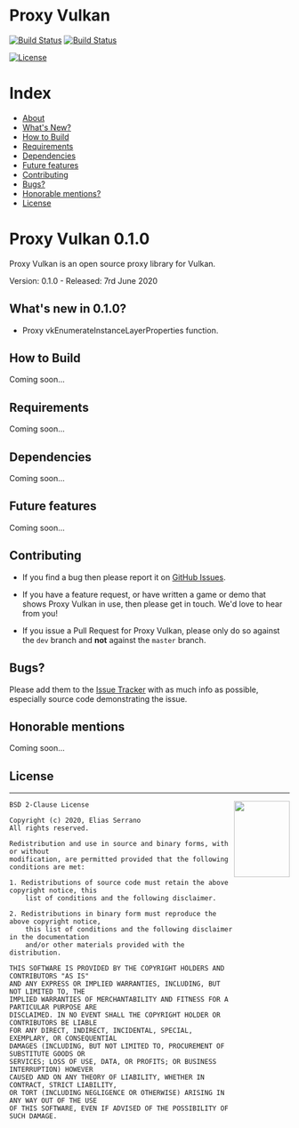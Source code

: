 # Proxy Vulkan

[![Build Status](https://travis-ci.org/feserr/proxy-vulkan.svg?branch=master)](https://travis-ci.com/github/feserr/proxy-vulkan)
[![Build Status](https://ci.appveyor.com/api/projects/status/pp3ybojahdt72b6f?svg=true)](https://travis-ci.com/github/feserr/proxy-vulkan)

[![License](https://img.shields.io/badge/license-BSD--2%20clause-blue.svg)](https://github.com/feserr/proxy-vulkan#license)

# Index

- [About](#about)
- [What's New?](#whats-new)
- [How to Build](#how-to-build)
- [Requirements](#requirements)
- [Dependencies](#dependencies)
- [Future features](#future)
- [Contributing](#contributing)
- [Bugs?](#bugs)
- [Honorable mentions?](#mentions)
- [License](#license)

<a name="about"></a>

# Proxy Vulkan 0.1.0

Proxy Vulkan is an open source proxy library for Vulkan.

Version: 0.1.0 - Released: 7rd June 2020

<a name="whats-new"></a>

## What's new in 0.1.0?

- Proxy vkEnumerateInstanceLayerProperties function.

<a name="how-to-build"></a>

## How to Build

Coming soon...

<a name="requirements"></a>

## Requirements

Coming soon...

<a name="dependencies"></a>

## Dependencies

Coming soon...

<a name="future"></a>

## Future features

Coming soon...

<a name="contributing"></a>

## Contributing

- If you find a bug then please report it on [GitHub Issues][issues].

- If you have a feature request, or have written a game or demo that shows Proxy Vulkan in use, then please get in touch. We'd love to hear from you!

- If you issue a Pull Request for Proxy Vulkan, please only do so against the `dev` branch and **not** against the `master` branch.

<a name="bugs"></a>

## Bugs?

Please add them to the [Issue Tracker][issues] with as much info as possible, especially source code demonstrating the issue.

<a name="mentions"></a>

## Honorable mentions

Coming soon...

<a name="license"></a>

## License

---

<a href="http://opensource.org/licenses/BSD-2-Clause" target="_blank">
<img align="right" width="100" height="137"
 src="https://opensource.org/files/OSI_Approved_License.png">
</a>

    BSD 2-Clause License

    Copyright (c) 2020, Elias Serrano
    All rights reserved.

    Redistribution and use in source and binary forms, with or without
    modification, are permitted provided that the following conditions are met:

    1. Redistributions of source code must retain the above copyright notice, this
    	list of conditions and the following disclaimer.

    2. Redistributions in binary form must reproduce the above copyright notice,
    	this list of conditions and the following disclaimer in the documentation
    	and/or other materials provided with the distribution.

    THIS SOFTWARE IS PROVIDED BY THE COPYRIGHT HOLDERS AND CONTRIBUTORS "AS IS"
    AND ANY EXPRESS OR IMPLIED WARRANTIES, INCLUDING, BUT NOT LIMITED TO, THE
    IMPLIED WARRANTIES OF MERCHANTABILITY AND FITNESS FOR A PARTICULAR PURPOSE ARE
    DISCLAIMED. IN NO EVENT SHALL THE COPYRIGHT HOLDER OR CONTRIBUTORS BE LIABLE
    FOR ANY DIRECT, INDIRECT, INCIDENTAL, SPECIAL, EXEMPLARY, OR CONSEQUENTIAL
    DAMAGES (INCLUDING, BUT NOT LIMITED TO, PROCUREMENT OF SUBSTITUTE GOODS OR
    SERVICES; LOSS OF USE, DATA, OR PROFITS; OR BUSINESS INTERRUPTION) HOWEVER
    CAUSED AND ON ANY THEORY OF LIABILITY, WHETHER IN CONTRACT, STRICT LIABILITY,
    OR TORT (INCLUDING NEGLIGENCE OR OTHERWISE) ARISING IN ANY WAY OUT OF THE USE
    OF THIS SOFTWARE, EVEN IF ADVISED OF THE POSSIBILITY OF SUCH DAMAGE.

[issues]: https://github.com/feserr/proxy-vulkan/issues
